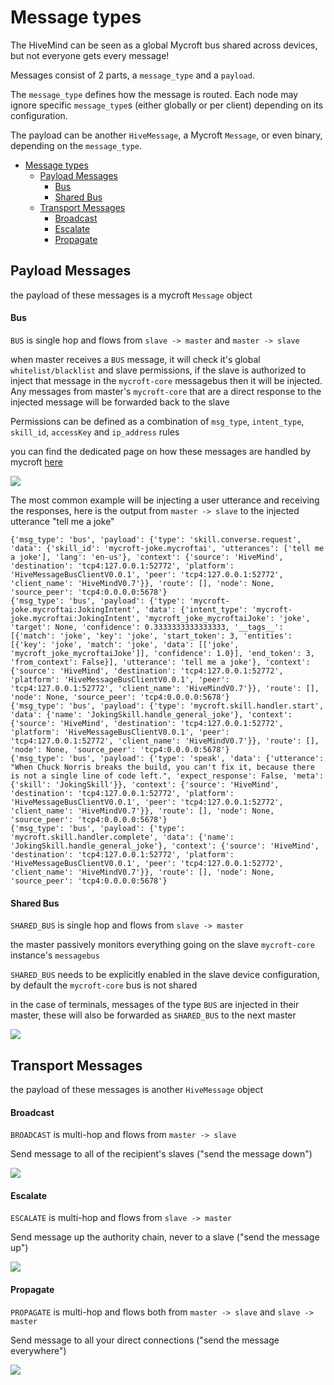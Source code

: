# Message types

The HiveMind can be seen as a global Mycroft bus shared across devices, but not everyone gets every message!

Messages consist of 2 parts, a `message_type` and a `payload`.

The `message_type` defines how the message is routed. Each node may ignore specific `message_type`s (either globally or per client) depending on its configuration.

The payload can be another `HiveMessage`, a Mycroft `Message`, or even binary, depending on the `message_type`.

- [Message types](#message-types)
  * [Payload Messages](#payload-messages)
      - [Bus](#bus)
      - [Shared Bus](#shared-bus)
  * [Transport Messages](#transport-messages)
      - [Broadcast](#broadcast)
      - [Escalate](#escalate)
      - [Propagate](#propagate)

## Payload Messages

the payload of these messages is a mycroft `Message` object 

#### Bus

`BUS` is single hop and flows from `slave -> master` and `master -> slave`

when master receives a `BUS` message, it will check it's global `whitelist/blacklist` and slave permissions, if the slave is authorized to inject that message in the `mycroft-core` messagebus then it will be injected. Any messages from master's `mycroft-core` that are a direct response to the injected message will be forwarded back to the slave

Permissions can be defined as a combination of `msg_type`, `intent_type`, `skill_id`, `accessKey` and `ip_address` rules

you can find the dedicated page on how these messages are handled by mycroft [here](https://github.com/JarbasHiveMind/HiveMind-core/wiki/Mycroft-Messages)

![](https://raw.githubusercontent.com/JarbasHiveMind/HiveMind-core/dev/resources/bus.gif)

The most common example will be injecting a user utterance and receiving the responses, here is the output from `master -> slave` to the injected utterance "tell me a joke"

```
{'msg_type': 'bus', 'payload': {'type': 'skill.converse.request', 'data': {'skill_id': 'mycroft-joke.mycroftai', 'utterances': ['tell me a joke'], 'lang': 'en-us'}, 'context': {'source': 'HiveMind', 'destination': 'tcp4:127.0.0.1:52772', 'platform': 'HiveMessageBusClientV0.0.1', 'peer': 'tcp4:127.0.0.1:52772', 'client_name': 'HiveMindV0.7'}}, 'route': [], 'node': None, 'source_peer': 'tcp4:0.0.0.0:5678'}
{'msg_type': 'bus', 'payload': {'type': 'mycroft-joke.mycroftai:JokingIntent', 'data': {'intent_type': 'mycroft-joke.mycroftai:JokingIntent', 'mycroft_joke_mycroftaiJoke': 'joke', 'target': None, 'confidence': 0.3333333333333333, '__tags__': [{'match': 'joke', 'key': 'joke', 'start_token': 3, 'entities': [{'key': 'joke', 'match': 'joke', 'data': [['joke', 'mycroft_joke_mycroftaiJoke']], 'confidence': 1.0}], 'end_token': 3, 'from_context': False}], 'utterance': 'tell me a joke'}, 'context': {'source': 'HiveMind', 'destination': 'tcp4:127.0.0.1:52772', 'platform': 'HiveMessageBusClientV0.0.1', 'peer': 'tcp4:127.0.0.1:52772', 'client_name': 'HiveMindV0.7'}}, 'route': [], 'node': None, 'source_peer': 'tcp4:0.0.0.0:5678'}
{'msg_type': 'bus', 'payload': {'type': 'mycroft.skill.handler.start', 'data': {'name': 'JokingSkill.handle_general_joke'}, 'context': {'source': 'HiveMind', 'destination': 'tcp4:127.0.0.1:52772', 'platform': 'HiveMessageBusClientV0.0.1', 'peer': 'tcp4:127.0.0.1:52772', 'client_name': 'HiveMindV0.7'}}, 'route': [], 'node': None, 'source_peer': 'tcp4:0.0.0.0:5678'}
{'msg_type': 'bus', 'payload': {'type': 'speak', 'data': {'utterance': "When Chuck Norris breaks the build, you can't fix it, because there is not a single line of code left.", 'expect_response': False, 'meta': {'skill': 'JokingSkill'}}, 'context': {'source': 'HiveMind', 'destination': 'tcp4:127.0.0.1:52772', 'platform': 'HiveMessageBusClientV0.0.1', 'peer': 'tcp4:127.0.0.1:52772', 'client_name': 'HiveMindV0.7'}}, 'route': [], 'node': None, 'source_peer': 'tcp4:0.0.0.0:5678'}
{'msg_type': 'bus', 'payload': {'type': 'mycroft.skill.handler.complete', 'data': {'name': 'JokingSkill.handle_general_joke'}, 'context': {'source': 'HiveMind', 'destination': 'tcp4:127.0.0.1:52772', 'platform': 'HiveMessageBusClientV0.0.1', 'peer': 'tcp4:127.0.0.1:52772', 'client_name': 'HiveMindV0.7'}}, 'route': [], 'node': None, 'source_peer': 'tcp4:0.0.0.0:5678'}
```

#### Shared Bus

`SHARED_BUS` is single hop and flows from `slave -> master`

the master passively monitors everything going on the slave `mycroft-core` instance's `messagebus`

`SHARED_BUS` needs to be explicitly enabled in the slave device configuration, by default the `mycroft-core` bus is not shared

in the case of terminals, messages of the type `BUS` are injected in their master, these will also be forwarded as `SHARED_BUS` to the next master

![](https://raw.githubusercontent.com/JarbasHiveMind/HiveMind-core/dev/resources/shared_bus.gif)

## Transport Messages

the payload of these messages is another `HiveMessage` object

#### Broadcast

`BROADCAST` is multi-hop and flows from `master -> slave `

Send message to all of the recipient's slaves ("send the message down")

![](https://raw.githubusercontent.com/JarbasHiveMind/HiveMind-core/dev/resources/broadcast.gif)

#### Escalate

`ESCALATE` is multi-hop and flows from `slave -> master`

Send message up the authority chain, never to a slave ("send the message up")

![](https://raw.githubusercontent.com/JarbasHiveMind/HiveMind-core/dev/resources/escalate.gif)


#### Propagate

`PROPAGATE` is multi-hop and flows both from `master -> slave` and `slave -> master`

Send message to all your direct connections ("send the message everywhere")

![](https://raw.githubusercontent.com/JarbasHiveMind/HiveMind-core/dev/resources/propagate.gif)

